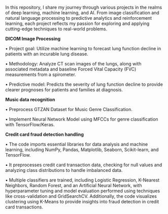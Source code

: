 In this repository, I share my journey through various projects in the realms of deep learning, machine learning, and AI. 
From image classification and natural language processing to predictive analytics and reinforcement learning,
each project reflects my passion for exploring and applying cutting-edge techniques to real-world problems.

**DICOM Image Processing**

• Project goal: Utilize machine learning to forecast lung function decline in patients with an incurable lung disease.

• Methodology: Analyze CT scan images of the lungs, along with associated metadata and baseline Forced Vital Capacity (FVC) measurements from a spirometer.

• Predictive model: Predicts the severity of lung function decline to provide clearer prognoses for patients and families at diagnosis.

**Music data recognition**

• Preprocess GTZAN Dataset for Music Genre Classification.

• Implement Neural Network Model using MFCCs for genre classification with TensorFlow/Keras.

**Credit card fraud detection handling**

•	The code imports essential libraries for data analysis and machine learning, including NumPy, Pandas, Matplotlib, Seaborn, Scikit-learn, and TensorFlow.

•	It preprocesses credit card transaction data, checking for null values and analyzing class distributions to handle imbalanced data.

•	Multiple classifiers are trained, including Logistic Regression, K-Nearest Neighbors, Random Forest, and an Artificial Neural Network, with hyperparameter 
tuning and model evaluation performed using techniques like cross-validation and GridSearchCV. Additionally, the code visualizes clustering using K-Means to 
provide insights into fraud detection in credit card transactions.

